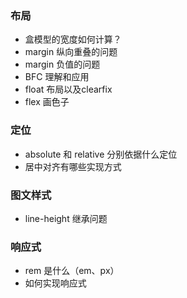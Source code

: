 ### 布局
- 盒模型的宽度如何计算？
- margin 纵向重叠的问题
- margin 负值的问题
- BFC 理解和应用
- float 布局以及clearfix
- flex 画色子

### 定位
- absolute 和 relative 分别依据什么定位
- 居中对齐有哪些实现方式

### 图文样式
- line-height 继承问题 

### 响应式
- rem 是什么（em、px）
- 如何实现响应式
